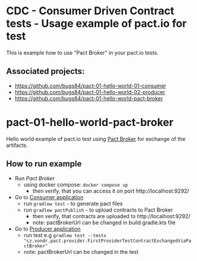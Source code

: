 # CDC - Consumer Driven Contract tests - Usage example of pact.io for test
This is example how to use "Pact Broker" in your pact.io tests.

## Associated projects:
- https://github.com/bugs84/pact-01-hello-world-01-consumer
- https://github.com/bugs84/pact-01-hello-world-02-producer
- https://github.com/bugs84/pact-01-hello-world-pact-broker

# pact-01-hello-world-pact-broker
Hello world example of pact.io test using [Pact Broker](https://github.com/pact-foundation/pact_broker)
for exchange of the artifacts.

## How to run example

- Run _Pact Broker_
  - using docker compose: `docker compose up`
    - then verify, that you can access it on port http://localhost:9292/ 
- Go to [Consumer application](https://github.com/bugs84/pact-01-hello-world-01-consumer)
  - run `gradlew test` - to generate pact files
  - run `gradlew pactPublish` - to upload contracts to Pact Broker
    - then verify, that contracts are uploaded to http://localhost:9292/
    - note: pactBrokerUrl can be changed in build.gradle.kts file
- Go to [Producer application](https://github.com/bugs84/pact-01-hello-world-02-producer)
  - run test e.g `gradlew test --tests "cz.vondr.pact.provider.FirstProviderTestContractExchangedViaPactBroker"`
  - note: pactBrokerUrl can be changed in the test